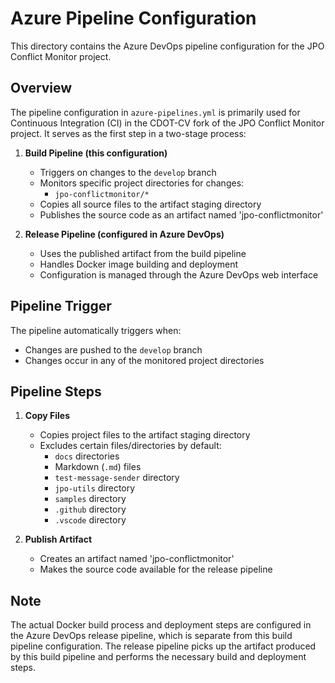 # Azure Pipeline Configuration

This directory contains the Azure DevOps pipeline configuration for the JPO Conflict Monitor project.

## Overview

The pipeline configuration in `azure-pipelines.yml` is primarily used for Continuous Integration (CI) in the CDOT-CV fork of the JPO Conflict Monitor project. It serves as the first step in a two-stage process:

1. **Build Pipeline (this configuration)**
   - Triggers on changes to the `develop` branch
   - Monitors specific project directories for changes:
     - `jpo-conflictmonitor/*`
   - Copies all source files to the artifact staging directory
   - Publishes the source code as an artifact named 'jpo-conflictmonitor'

2. **Release Pipeline (configured in Azure DevOps)**
   - Uses the published artifact from the build pipeline
   - Handles Docker image building and deployment
   - Configuration is managed through the Azure DevOps web interface

## Pipeline Trigger

The pipeline automatically triggers when:

- Changes are pushed to the `develop` branch
- Changes occur in any of the monitored project directories

## Pipeline Steps

1. **Copy Files**
   - Copies project files to the artifact staging directory
   - Excludes certain files/directories by default:
     - `docs` directories
     - Markdown (`.md`) files
     - `test-message-sender` directory
     - `jpo-utils` directory
     - `samples` directory
     - `.github` directory
     - `.vscode` directory

2. **Publish Artifact**
   - Creates an artifact named 'jpo-conflictmonitor'
   - Makes the source code available for the release pipeline

## Note

The actual Docker build process and deployment steps are configured in the Azure DevOps release pipeline, which is separate from this build pipeline configuration. The release pipeline picks up the artifact produced by this build pipeline and performs the necessary build and deployment steps.
